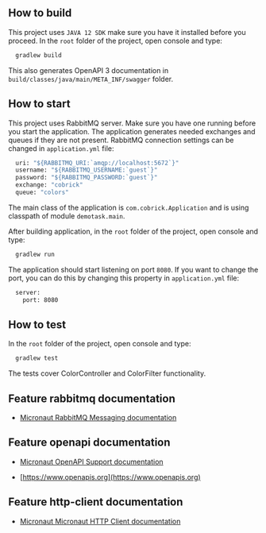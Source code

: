 ## How to build

This project uses `JAVA 12 SDK` make sure you have it installed before you proceed.
In the `root` folder of the project, open console and type: 

```cmd
  gradlew build
```

This also generates OpenAPI 3 documentation in `build/classes/java/main/META_INF/swagger` folder.

## How to start

This project uses RabbitMQ server. Make sure you have one running before you start the application.
The application generates needed exchanges and queues if they are not present.
RabbitMQ connection settings can be changed in `application.yml` file:

```cmd
  uri: "${RABBITMQ_URI:`amqp://localhost:5672`}"
  username: "${RABBITMQ_USERNAME:`guest`}"
  password: "${RABBITMQ_PASSWORD:`guest`}"
  exchange: "cobrick"
  queue: "colors"
```

The main class of the application is `com.cobrick.Application` and is using classpath of module `demotask.main`.

After building application, in the `root` folder of the project, open console and type: 

```cmd
  gradlew run
```

The application should start listening on port `8080`.
If you want to change the port, you can do this by changing this property in `application.yml` file:

```cmd
  server:
    port: 8080
```

## How to test

In the `root` folder of the project, open console and type: 

```cmd
  gradlew test
```

The tests cover ColorController and ColorFilter functionality.

## Feature rabbitmq documentation

- [Micronaut RabbitMQ Messaging documentation](https://micronaut-projects.github.io/micronaut-rabbitmq/latest/guide/index.html)

## Feature openapi documentation

- [Micronaut OpenAPI Support documentation](https://micronaut-projects.github.io/micronaut-openapi/latest/guide/index.html)

- [https://www.openapis.org](https://www.openapis.org)

## Feature http-client documentation

- [Micronaut Micronaut HTTP Client documentation](https://docs.micronaut.io/latest/guide/index.html#httpClient)

